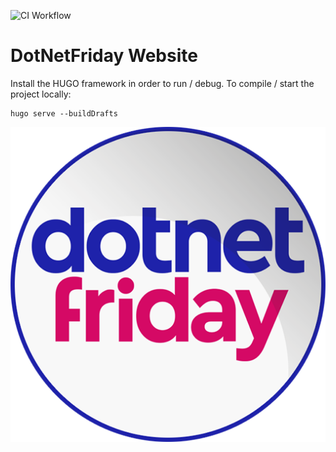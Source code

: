 ![CI Workflow](https://github.com/4DotNet/DotNetFriday/workflows/CI%20Workflow/badge.svg)

# DotNetFriday Website

Install the HUGO framework in order to run / debug. To compile / start the project locally:

    hugo serve --buildDrafts

![CI Workflow](https://github.com/4DotNet/DotNetFriday/blob/main/DotNetFriday-Icon.png)
